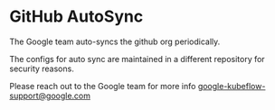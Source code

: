 # GitHub AutoSync

The Google team auto-syncs the github org periodically.

The configs for auto sync are maintained in a different repository for security reasons.

Please reach out to the Google team for more info
google-kubeflow-support@google.com